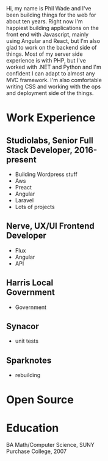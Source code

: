 <div style="margin: 0 25%">
Hi, my name is Phil Wade and I've been building things for the web for about ten years.
Right now I'm happiest building applications on the front end with Javascript, mainly using
Angular and React, but I'm also glad to work on the backend side of things. Most of my server side
experience is with PHP, but I've worked with .NET and Python and I'm confident I can adapt to almost any
MVC framework. I'm also comfortable writing CSS and working with the ops and deployment side of the things.

# Work Experience

## Studiolabs, Senior Full Stack Developer, 2016-present
- Building Wordpress stuff
- Aws
- Preact
- Angular
- Laravel
- Lots of projects

## Nerve, UX/UI Frontend Developer
- Flux
- Angular
- API

## Harris Local Government
- Government

## Synacor
- unit tests

## Sparknotes
- rebuilding

# Open Source

# Education
BA Math/Computer Science, SUNY Purchase College, 2007
</div>
